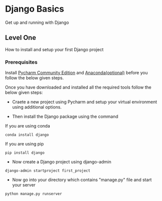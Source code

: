 # Django Basics

Get up and running with Django

## Level One

How to install and setup your first Django project

### Prerequisites

Install [Pycharm Community Edition](https://www.jetbrains.com/pycharm/download/#section=windows) and [Anaconda(optional)](https://www.anaconda.com/distribution/) before you follow the below given steps.

Once you have downloaded and installed all the required tools follow the below given steps:

* Craete a new project using Pycharm and setup your virtual environment using additional options.

* Then install the Django package using the command 

If you are using conda 
```
conda install django  
```

If you are using pip 
```
pip install django
```

* Now create a Django project using django-admin

```
django-admin startproject first_project
```
* Now go into your directory which contains "manage.py" file and start your server 
```
python manage.py runserver
```